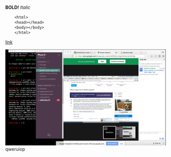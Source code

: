 **BOLD!**
*Italic*

        <html>
        <head></head>
        <body></body>
        </html>
[link](http://www.google.com)

![screenshot](screenshot.jpg)qweruiop
